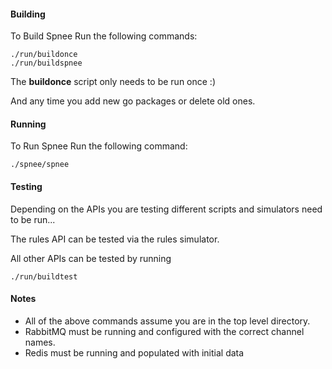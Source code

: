 
#### Building

To Build Spnee Run the following commands:

```
./run/buildonce
./run/buildspnee
```

The **buildonce** script only needs to be run once :)

And any time you add new go packages or delete old ones.

#### Running

To Run Spnee Run the following command:

```
./spnee/spnee
```

#### Testing

Depending on the APIs you are testing different scripts and simulators
need to be run...

The rules API can be tested via the rules simulator.

All other APIs can be tested by running

```
./run/buildtest
```

#### Notes

* All of the above commands assume you are in the top level directory.
* RabbitMQ must be running and configured with the correct channel names.
* Redis must be running and populated with initial data
